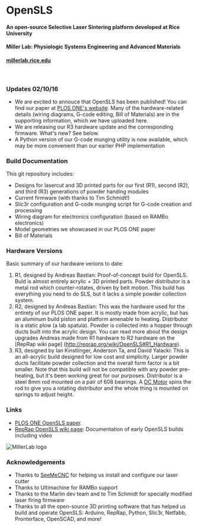 # OpenSLS

#### An open-source Selective Laser Sintering platform developed at Rice University
#### Miller Lab: Physiologic Systems Engineering and Advanced Materials
#### [millerlab.rice.edu](http://millerlab.rice.edu)
&nbsp;

### Updates 02/10/16

- We are excited to annouce that OpenSLS has been published! You can find our paper at [PLOS ONE's website](http://journals.plos.org/plosone/article?id=10.1371/journal.pone.0147399).
Many of the hardware-related details (wiring diagrams, G-code editing, Bill of Materials) are in the supporting information, which we have uploaded here.  
- We are releasing our R3 hardware update and the corresponding firmware. What's new? See below.
- A Python version of our G-code munging utility is now available, which may be more convenient than our earlier PHP implementation

### Build Documentation
This git repository includes:
- Designs for lasercut and 3D printed parts for our first (R1), second (R2), and third (R3) generations of powder handing modules
- Current firmware (with thanks to Tim Schmidt!)
- Slic3r configuration and G-code munging script for G-code creation and processing
- Wiring diagram for electronics configuration (based on RAMBo electronics)
- Model geometries we showcased in our PLOS ONE paper
- Bill of Materials

### Hardware Versions
Basic summary of our hardware verions to date:

1. R1, designed by Andreas Bastian: Proof-of-concept build for OpenSLS. Buld is almost entirely acrylic + 3D printed parts. Powder distributor is a metal rod which counter-rotates, driven by belt motion. This build has everything you need to do SLS, but it lacks a simple powder collection system.
2. R2, designed by Andreas Bastian: This was the hardware used for the entirety of our PLOS ONE paper. It is mostly made from acrylic, but has an aluminum build piston and platform amenable to heating. Distributor is a static plow (a lab spatula). Powder is collected into a hopper through ducts built into the acrylic design.
You can read more about the design upgrades Andreas made from R1 hardware to R2 hardware on the [RepRap wiki page] (http://reprap.org/wiki/OpenSLS#R1_Hardware). 
3. R3, designed by Ian Kinstlinger, Anderson Ta, and David Yalacki: This is an all-acrylic build designed for low cost and simplicity. Larger powder ducts facilitate powder collection and the overall form factor is a bit smaller. Note that this build will not be compatible with any powder pre-heating, but it's been working great for our purposes. Distributor is a steel 8mm rod mounted on a pair of 608 bearings. A [DC Motor](http://www.amazon.com/Science-Wiz-Motors-Working-Voltage/dp/B000BRUHW8/ref=sr_1_2?ie=UTF8&qid=1455162773&sr=8-2&keywords=dc+motor) spins the rod to give you a rotating distributor and the whole thing is mounted on springs to adjust height.

### Links
- [PLOS ONE OpenSLS paper](http://journals.plos.org/plosone/article?id=10.1371/journal.pone.0147399).
- [RepRap OpenSLS wiki page](http://reprap.org/wiki/OpenSLS): Documentation of early OpenSLS builds including video

 

![MillerLab logo](https://github.com/MillerLabFTW/OpenSLS/blob/master/MillerLab_logo.jpg)

### Acknowledgements
- Thanks to [SeeMeCNC](http://www.seemecnc.com/) for helping us install and configure our laser cutter
- Thanks to Ultimachine for RAMBo support
- Thanks to the Marlin dev team and to Tim Schmidt for specially modified laser firing firmware
- Thanks to all the open-source 3D printing software that has helped us build and operate OpenSLS: Arduino, RepRap, Python, Slic3r, Netfabb, Pronterface, OpenSCAD, and more!